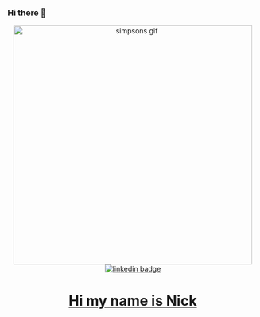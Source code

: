 ### Hi there 👋

<div id='header' align='center'>
  <img src="https://giphy.com/embed/ASd0Ukj0y3qMM" width="480" alt='simpsons gif'/>
  <div id='linkedin'>
    <a href='https://www.linkedin.com/in/npicciano79/'>
      <img src='https://img.shields.io/badge/LinkedIn-blue?style=for-the-badge&logo=linkedin&logoColor=white' alt='linkedin badge'/>
  
  </div>
  <h1>Hi my name is Nick</h1>
  </div>



<!--
**npicciano79/npicciano79** is a ✨ _special_ ✨ repository because its `README.md` (this file) appears on your GitHub profile.

Here are some ideas to get you started:

- 🔭 I’m currently working on ...
- 🌱 I’m currently learning ...
- 👯 I’m looking to collaborate on ...
- 🤔 I’m looking for help with ...
- 💬 Ask me about ...
- 📫 How to reach me: ...
- 😄 Pronouns: ...
- ⚡ Fun fact: ...
-->
